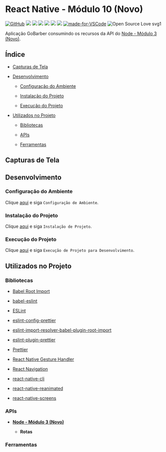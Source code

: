 # React Native - Módulo 10 (Novo)

[![GitHub](https://img.shields.io/github/license/mashape/apistatus.svg)](https://github.com/osvaldokalvaitir/react-native-modulo10-novo/blob/master/LICENSE)
![](https://img.shields.io/github/package-json/v/osvaldokalvaitir/react-native-modulo10-novo.svg)
![](https://img.shields.io/github/last-commit/osvaldokalvaitir/react-native-modulo10-novo.svg?color=red)
![](https://img.shiels.io/github/languages/top/osvaldokalvaitir/react-native-modulo10-novo.svg?color=yellow)
![](https://img.shields.io/github/languages/count/osvaldokalvaitir/react-native-modulo10-novo.svg?color=lightgrey)
![](https://img.shields.io/github/languages/code-size/osvaldokalvaitir/react-native-modulo10-novo.svg)
![](https://img.shields.io/github/repo-size/osvaldokalvaitir/react-native-modulo10-novo.svg?color=blueviolet)
[![made-for-VSCode](https://img.shields.io/badge/Made%20for-VSCode-1f425f.svg)](https://code.visualstudio.com/)
![Open Source Love svg1](https://badges.frapsoft.com/os/v1/open-source.svg?v=103)

Aplicação GoBarber consumindo os recursos da API do [Node - Módulo 3 (Novo)](https://github.com/osvaldokalvaitir/node-modulo3-novo).

## Índice

- [Capturas de Tela](#capturas-de-tela)

- [Desenvolvimento](#desenvolvimento)

  - [Configuração do Ambiente](#configuração-do-ambiente)

  - [Instalação do Projeto](#instalação-do-projeto)

  - [Execução do Projeto](#execução-do-projeto)

- [Utilizados no Projeto](#utilizados-no-projeto)

  - [Bibliotecas](#bibliotecas)

  - [APIs](#apis)

  - [Ferramentas](#ferramentas)

## Capturas de Tela

## Desenvolvimento

### Configuração do Ambiente

Clique [aqui](https://github.com/osvaldokalvaitir/projects-settings/blob/master/README.md) e siga `Configuração de Ambiente`.

### Instalação do Projeto

Clique [aqui](https://github.com/osvaldokalvaitir/projects-settings/blob/master/nodejs/nodejs.md) e siga `Instalação de Projeto`.

### Execução do Projeto

Clique [aqui](https://github.com/osvaldokalvaitir/projects-settings/blob/master/nodejs/libs/react-native-cli.md) e siga `Execução de Projeto para Desenvolvimento`.

## Utilizados no Projeto

### Bibliotecas

- [Babel Root Import](https://github.com/osvaldokalvaitir/projects-settings/blob/master/nodejs/libs/babel-plugin-root-import.md)

- [babel-eslint](https://github.com/osvaldokalvaitir/projects-settings/blob/master/nodejs/libs/babel-eslint.md)

- [ESLint](https://github.com/osvaldokalvaitir/projects-settings/blob/master/nodejs/libs/eslint.md)

- [eslint-config-prettier](https://github.com/osvaldokalvaitir/projects-settings/blob/master/nodejs/libs/eslint-config-prettier.md)

- [eslint-import-resolver-babel-plugin-root-import](https://github.com/osvaldokalvaitir/projects-settings/blob/master/nodejs/libs/eslint-import-resolver-babel-plugin-root-import.md)

- [eslint-plugin-prettier](https://github.com/osvaldokalvaitir/projects-settings/blob/master/nodejs/libs/eslint-plugin-prettier.md)

- [Prettier](https://github.com/osvaldokalvaitir/projects-settings/blob/master/nodejs/libs/prettier.md)

- [React Native Gesture Handler](https://github.com/osvaldokalvaitir/projects-settings/blob/master/nodejs/libs/react-native-gesture-handler.md)

- [React Navigation](https://github.com/osvaldokalvaitir/projects-settings/blob/master/nodejs/libs/react-navigation.md)

- [react-native-cli](https://github.com/osvaldokalvaitir/projects-settings/blob/master/nodejs/libs/react-native-cli.md)

- [react-native-reanimated](https://github.com/osvaldokalvaitir/projects-settings/blob/master/nodejs/libs/react-native-reanimated.md)

- [react-native-screens](https://github.com/osvaldokalvaitir/projects-settings/blob/master/nodejs/libs/react-native-screens.md)

### APIs

- **[Node - Módulo 3 (Novo)](https://github.com/osvaldokalvaitir/node-modulo3-novo)**

  - **Rotas**

### Ferramentas
